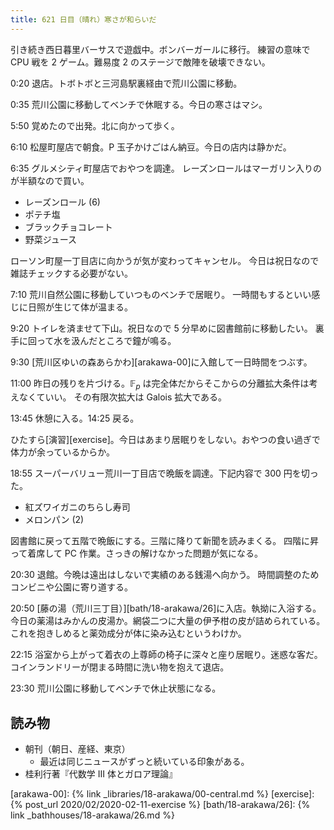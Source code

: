 ```yaml
---
title: 621 日目（晴れ）寒さが和らいだ
---
```


引き続き西日暮里バーサスで遊戯中。ボンバーガールに移行。
練習の意味で CPU 戦を 2 ゲーム。難易度 2 のステージで敵陣を破壊できない。

0:20 退店。トボトボと三河島駅裏経由で荒川公園に移動。

0:35 荒川公園に移動してベンチで休眠する。今日の寒さはマシ。

5:50 覚めたので出発。北に向かって歩く。

6:10 松屋町屋店で朝食。P 玉子かけごはん納豆。今日の店内は静かだ。

6:35 グルメシティ町屋店でおやつを調達。
レーズンロールはマーガリン入りのが半額なので買い。

* レーズンロール (6)
* ポテチ塩
* ブラックチョコレート
* 野菜ジュース

ローソン町屋一丁目店に向かうが気が変わってキャンセル。
今日は祝日なので雑誌チェックする必要がない。

7:10 荒川自然公園に移動していつものベンチで居眠り。
一時間もするといい感じに日照が生じて体が温まる。

9:20 トイレを済ませて下山。祝日なので 5 分早めに図書館前に移動したい。
裏手に回って水を汲んだところで鐘が鳴る。

9:30 [荒川区ゆいの森あらかわ][arakawa-00]に入館して一日時間をつぶす。

11:00 昨日の残りを片づける。$\mathbb F_p$ は完全体だからそこからの分離拡大条件は考えなくていい。
その有限次拡大は Galois 拡大である。

13:45 休憩に入る。14:25 戻る。

ひたすら[演習][exercise]。今日はあまり居眠りをしない。おやつの食い過ぎで体力が余っているからか。

18:55 スーパーバリュー荒川一丁目店で晩飯を調達。下記内容で 300 円を切った。

* 紅ズワイガニのちらし寿司
* メロンパン (2)

図書館に戻って五階で晩飯にする。三階に降りて新聞を読みまくる。
四階に昇って着席して PC 作業。さっきの解けなかった問題が気になる。

20:30 退館。今晩は遠出はしないで実績のある銭湯へ向かう。
時間調整のためコンビニや公園に寄り道する。

20:50 [藤の湯（荒川三丁目）][bath/18-arakawa/26]に入店。執拗に入浴する。
今日の薬湯はみかんの皮湯か。網袋二つに大量の伊予柑の皮が詰められている。
これを抱きしめると薬効成分が体に染み込むというわけか。

22:15 浴室から上がって着衣の上尊師の椅子に深々と座り居眠り。迷惑な客だ。
コインランドリーが閉まる時間に洗い物を抱えて退店。

23:30 荒川公園に移動してベンチで休止状態になる。

## 読み物

* 朝刊（朝日、産経、東京）
  * 最近は同じニュースがずっと続いている印象がある。
* 桂利行著『代数学 III 体とガロア理論』

[arakawa-00]: {% link _libraries/18-arakawa/00-central.md %}
[exercise]: {% post_url 2020/02/2020-02-11-exercise %}
[bath/18-arakawa/26]: {% link _bathhouses/18-arakawa/26.md %}

